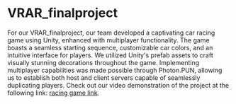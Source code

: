 # VRAR_finalproject

For our VRAR_finalproject, our team developed a captivating car racing game using Unity, enhanced with multiplayer functionality. The game boasts a seamless starting sequence, customizable car colors, and an intuitive interface for players. We utilized Unity's prefab assets to craft visually stunning decorations throughout the game. Implementing multiplayer capabilities was made possible through Photon.PUN, allowing us to establish both host and client servers capable of seamlessly duplicating players. Check out our video demonstration of the project at the following link: [racing game link](https://youtu.be/_iKYQy7qvrI).
